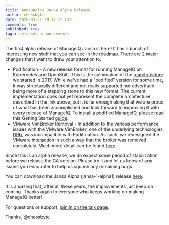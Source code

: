 ```yaml
---
title: Announcing Jansa Alpha Release
author: chessbyte
date: 2020-03-31 19:12:13 UTC
comments: true
published: true
tags: releases announcements
---
```


The first alpha release of ManageIQ Jansa is here!  It has a bunch of interesting new stuff that you can see in the [roadmap](https://github.com/orgs/ManageIQ/projects/13#column-7337345). There are 2 major changes that I want to draw your attention to.

- Podification - A new release format for running ManageIQ on Kubernetes and OpenShift. This is the culmination of the [rearchitecture](https://github.com/ManageIQ/manageiq-design/issues/32) we started in 2017. While we've had a "podified" version for some time, it was structurally different and not really supported nor advertised, being more of a stepping stone to this new format.  The current implementation does not yet represent the complete architecture described in the link above, but it is far enough along that we are proud of what has been accomplished and look forward to improving it with every release of ManageIQ.  To install a podified ManageIQ, please read this Getting Started [guide](https://www.manageiq.org/docs/get-started/kubernetes).
- VMware VimBroker Removal - In addition to the various performance issues with the VMware VimBroker, one of the underlying technologies, [DRb](https://en.wikipedia.org/wiki/Distributed_Ruby), was incompatible with Podification. As such, we redesigned the VMware interaction in such a way that the broker was removed completely. Much more detail can be found [here](http://talk.manageiq.org/t/vmware-vimbroker-removal/4775).

Since this is an alpha release, we do expect some period of stabilization before we release the GA version.  Please try it and let us know of any issues you encounter to help us squash any remaining bugs.

You can download the Jansa Alpha (jansa-1-alpha1) release [here](http://manageiq.org/download/).

It is amazing that, after all these years, the improvements just keep on coming.  Thanks again to everyone who keeps working on making ManageIQ better!

For questions or support,
[join in on the talk page](http://talk.manageiq.org/).

Thanks,
@chessbyte